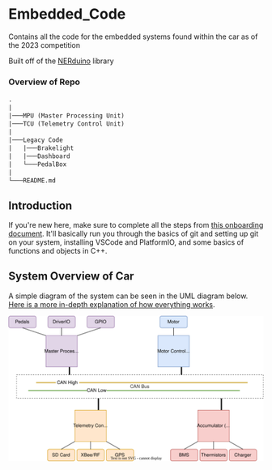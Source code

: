 # Embedded_Code
Contains all the code for the embedded systems found within the car as of the 2023 competition

Built off of the [NERduino](https://github.com/Northeastern-Electric-Racing/NERduino) library

### Overview of Repo
```
.
|
|───MPU (Master Processing Unit)
|───TCU (Telemetry Control Unit)
|
|───Legacy Code
|   |───Brakelight
|   |───Dashboard
|   └───PedalBox
|
└───README.md
```

## Introduction
If you're new here, make sure to complete all the steps from [this onboarding document](https://github.com/Northeastern-Electric-Racing/Embedded_Code/blob/ndepatie-dev/docs/onboarding.md). It'll basically run you through the basics of git and setting up git on your system, installing VSCode and PlatformIO, and some basics of functions and objects in C++.


## System Overview of Car
A simple diagram of the system can be seen in the UML diagram below. [Here is a more in-depth explanation of how everything works](https://github.com/Northeastern-Electric-Racing/Embedded_Code/blob/ndepatie-dev/docs/carchitecture.md).

![Testpic](https://github.com/Northeastern-Electric-Racing/Embedded_Code/blob/ndepatie-dev/docs/system.drawio.svg)
